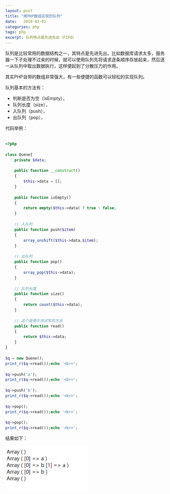 ```yaml
---
layout: post
title: "用PHP数组实现的队列"
date:   2018-02-01
categories: php
tags: php
excerpt: 队列特点是先进先出（FIFO）
---
```


队列是比较常用的数据结构之一，其特点是先进先出。比如数据库请求太多，服务器一下子处理不过来的时候，就可以使用队列先将请求逐条顺序存放起来，然后逐一从队列中取出数据执行，这样便起到了分散压力的作用。

其实PHP自带的数组非常强大，有一些便捷的函数可以轻松的实现队列。

队列基本的方法有：

- 判断是否为空（isEmpty），
- 队列长度（size），
- 入队列（push），
- 出队列（pop），

代码举例：

```php

<?php 

class Quene{
	private $data;

	public function __construct()
	{
		$this->data = [];
	}

	public function isEmpty()
	{
		return empty($this->data) ? true : false;
	}

	// 入队列
	public function push($item)
	{
		array_unshift($this->data,$item);
	}

	// 出队列
	public function pop()
	{
		array_pop($this->data);
	}

	// 队列长度
	public function size()
	{
		return count($this->data);
	}

	// 这个是便于测试写的方法
	public function read()
	{
		return $this->data;
	}
}

$q = new Quene();
print_r($q->read());echo '<br>';

$q->push('a');
print_r($q->read());echo '<br>';

$q->push('b');
print_r($q->read());echo '<br>';

$q->pop();
print_r($q->read());echo '<br>';

$q->pop();
print_r($q->read());echo '<br>';

```

结果如下：

![Alt text](/image/2018/php-quene.png "php quene")